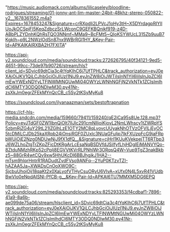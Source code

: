 "https://music.audiomack.com/albums/lilicaseley/bloodline-rodrigues/streaming/01-jonny-ant-lim-master-24bit-48khz-stereo-050822-v2__1678361552.m4a?Expires=1678453247&Signature=crRXpdli2LPVcJ1oHy3tH~X5DYrdagpRIYIlUoJkOCSpjFI5KeqZdbczSrLWconC9GEFKBQnikf919-z4D-ABbPLZYDnhKQhRsTQO3NNmf~MMa9~BcFMt5~QIoKSYWUcL315Zb9uuB7KgkIh~p9L2NWzlOdSn87nx9WBrRGl1HY_&Key-Pair-Id=APKAIKAIRXBA2H7FXITA"


https://api-v2.soundcloud.com/media/soundcloud:tracks:272626795/40f34121-9ed5-4651-99cc-73de97b90726/stream/hls?client_id=SDvic69dtCia3c4tYqKIhC6j7UfTPHLC&track_authorization=eyJ0eXAiOiJKV1QiLCJhbGciOiJIUzI1NiJ9.eyJnZW8iOiJWTiIsInN1YiI6IiIsInJpZCI6ImEwYWExNDYyLTFlNWMtNGUwMi04OWYzLWNhNGFjN2VkNTk1ZCIsImlhdCI6MTY3ODQ0NDIwM30.py41Nr-zsXkJm0egrZFEkMYnQcCB_c5Sy2tKSyMyKu8


https://soundcloud.com/ilyanaazman/sets/bestoftrapnation

https://cf-hls-media.sndcdn.com/media/159660/79411/159240/qE2jCa95s8Ue.128.mp3?Policy=eyJTdGF0ZW1lbnQiOlt7IlJlc291cmNlIjoiKjovL2NmLWhscy1tZWRpYS5zbmRjZG4uY29tL21lZGlhLzE1OTY2MC8qLyovcUUyakNhOTVzOFVlLjEyOC5tcDMiLCJDb25kaXRpb24iOnsiRGF0ZUxlc3NUaGFuIjp7IkFXUzpFcG9jaFRpbWUiOjE2Nzg0NDUwNjJ9fX1dfQ__&Signature=cjHrl1KUuKVekpejTT6RTbp3J6WZLhoZtgTrZKpZFicDtKRgArLcEsaNqBSDVfdJSilfyfLhjHDgIEiMANVYQo-8ZtduNMzhRKp52cPplj8EGVVtKVrRLPNhlWr3ORqsQ4W~Vup9TgZ3nakBkbz5~88GrR4wtCQv9xw5HhUKcDI6BBJhgjkJ1HA2--mTsm9hlqrHntrR1RADudtZydFVso9ANFq--2YuP0KTzvTZI-hAZAA5Ja~XWADsCnOoXWO9C-SjcbuUhojOij18qaKt2x0XaLyofVTHyCsuORyU6VIvA~xUfx0N4L5xvR41VUdbBwVlo0eNpdAISNl-PfCB-g__&Key-Pair-Id=APKAI6TU7MMXM5DG6EPQ


https://api-v2.soundcloud.com/media/soundcloud:tracks:825293353/f4cdbaf1-7896-41a9-8a6b-ae099de75a06/stream/hlsclient_id=SDvic69dtCia3c4tYqKIhC6j7UfTPHLC&track_authorization=eyJ0eXAiOiJKV1QiLCJhbGciOiJIUzI1NiJ9.eyJnZW8iOiJWTiIsInN1YiI6IiIsInJpZCI6ImEwYWExNDYyLTFlNWMtNGUwMi04OWYzLWNhNGFjN2VkNTk1ZCIsImlhdCI6MTY3ODQ0NDIwM30.py41Nr-zsXkJm0egrZFEkMYnQcCB_c5Sy2tKSyMyKu8